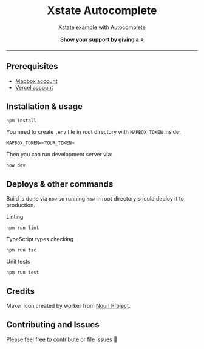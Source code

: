 <div align="center">

# Xstate Autocomplete

Xstate example with Autocomplete

[**Show your support by giving a ⭐**](https://github.com/krzysztofzuraw/xstate-autocomplete/stargazers)
<br/><hr/>

</div>

## Prerequisites

- [Mapbox account](https://www.mapbox.com/)
- [Vercel account](https://vercel.com/home)

## Installation & usage

```shell
npm install
```

You need to create `.env` file in root directory with `MAPBOX_TOKEN` inside:

```txt
MAPBOX_TOKEN=<YOUR_TOKEN>
```

Then you can run development server via:

```shell
now dev
```

## Deploys & other commands

Build is done via `now` so running `now` in root directory should deploy it to production.

Linting

```shell
npm run lint
```

TypeScript types checking

```shell
npm run tsc
```

Unit tests

```shell
npm run test
```

## Credits

Maker icon created by worker from [Noun Project](https://thenounproject.com/search/?q=point&i=2450190).

## Contributing and Issues

Please feel free to contribute or file issues 🎉
